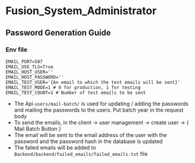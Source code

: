 # Fusion_System_Administrator


## Password Generation Guide

### Env file

```
EMAIL_PORT=587
EMAIL_USE_TLS=True
EMAIL_HOST_USER=''
EMAIL_HOST_PASSWORD=''
EMAIL_TEST_USER='{An email to which the test emails will be sent}'
EMAIL_TEST_MODE=1 # 0 for production, 1 for testing
EMAIL_TEST_COUNT=1 # Number of test emails to be sent
```

- The Api `users/mail-batch/` is used for updating / adding the passwords and mailing the passwords to the users. Put batch year in the request body
- To send the emails, in the client -> user management -> create user -> { Mail Batch Button }
- The email will be sent to the email address of the user with the password and the password hash in the database is updated
- The failed emails will be added to `Backend/backend/failed_emails/failed_emails.txt` file

